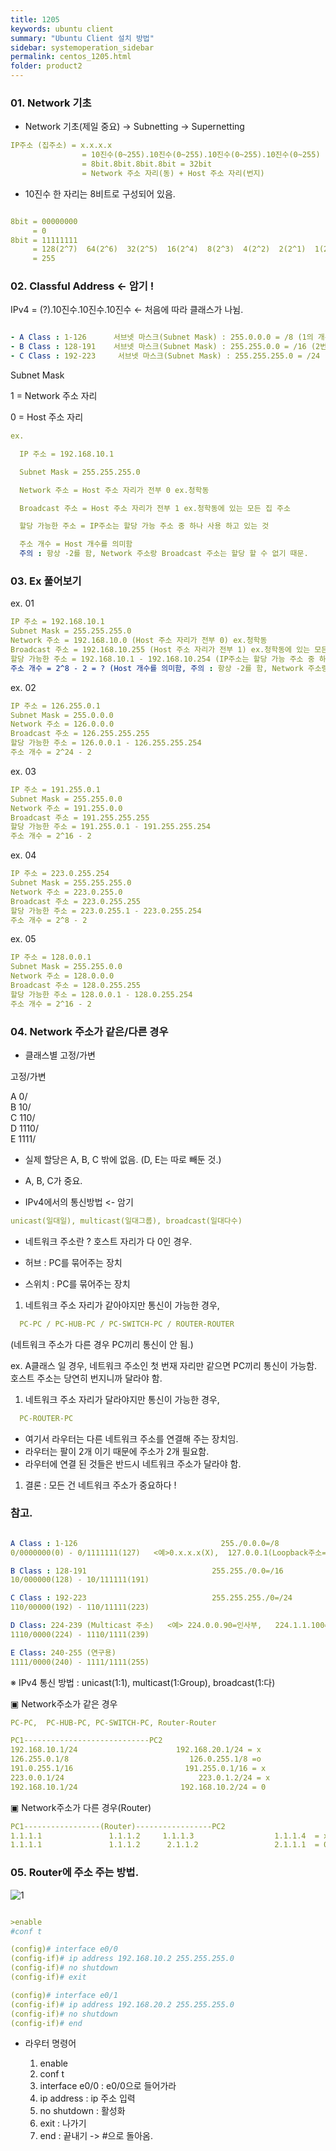 ```yaml
---
title: 1205
keywords: ubuntu client
summary: "Ubuntu Client 설치 방법"
sidebar: systemoperation_sidebar
permalink: centos_1205.html
folder: product2
---
```



### 01. Network 기초


- Network 기초(제일 중요) → Subnetting → Supernetting


```yaml
IP주소 (집주소) = x.x.x.x
                = 10진수(0~255).10진수(0~255).10진수(0~255).10진수(0~255)
                = 8bit.8bit.8bit.8bit = 32bit
                = Network 주소 자리(동) + Host 주소 자리(번지)
```

- 10진수 한 자리는 8비트로 구성되어 있음.


```yaml

8bit = 00000000
     = 0
8bit = 11111111
     = 128(2^7)  64(2^6)  32(2^5)  16(2^4)  8(2^3)  4(2^2)  2(2^1)  1(2^0)  ← 암기 !
     = 255

```


### 02. Classful Address  ← 암기 !

IPv4 = (?).10진수.10진수.10진수 ← 처음에 따라 클래스가 나뉨.

```yaml

- A Class : 1-126      서브넷 마스크(Subnet Mask) : 255.0.0.0 = /8 (1의 개수가 8개)
- B Class : 128-191    서브넷 마스크(Subnet Mask) : 255.255.0.0 = /16 (2번째자리까지넽웤)
- C Class : 192-223     서브넷 마스크(Subnet Mask) : 255.255.255.0 = /24 (4번째만호스트주소)

```


Subnet Mask

1 = Network 주소 자리

0 = Host 주소 자리


```yaml
ex.

  IP 주소 = 192.168.10.1

  Subnet Mask = 255.255.255.0

  Network 주소 = Host 주소 자리가 전부 0 ex.청학동

  Broadcast 주소 = Host 주소 자리가 전부 1 ex.청학동에 있는 모든 집 주소

  할당 가능한 주소 = IP주소는 할당 가능 주소 중 하나 사용 하고 있는 것

  주소 개수 = Host 개수를 의미함
  주의 : 항상 -2를 함, Network 주소랑 Broadcast 주소는 할당 할 수 없기 때문.

```


### 03. Ex 풀어보기


ex. 01
```yaml
IP 주소 = 192.168.10.1
Subnet Mask = 255.255.255.0
Network 주소 = 192.168.10.0 (Host 주소 자리가 전부 0) ex.청학동
Broadcast 주소 = 192.168.10.255 (Host 주소 자리가 전부 1) ex.청학동에 있는 모든 집 주소
할당 가능한 주소 = 192.168.10.1 - 192.168.10.254 (IP주소는 할당 가능 주소 중 하나 사용 하고 있는 것)
주소 개수 = 2^8 - 2 = ? (Host 개수를 의미함, 주의 : 항상 -2를 함, Network 주소랑 Broadcast 주소는 할당 할 수 없기 때문)
```


ex. 02
```yaml
IP 주소 = 126.255.0.1
Subnet Mask = 255.0.0.0
Network 주소 = 126.0.0.0
Broadcast 주소 = 126.255.255.255
할당 가능한 주소 = 126.0.0.1 - 126.255.255.254
주소 개수 = 2^24 - 2
```


ex. 03
```yaml
IP 주소 = 191.255.0.1
Subnet Mask = 255.255.0.0
Network 주소 = 191.255.0.0
Broadcast 주소 = 191.255.255.255
할당 가능한 주소 = 191.255.0.1 - 191.255.255.254
주소 개수 = 2^16 - 2
```


ex. 04
```yaml
IP 주소 = 223.0.255.254
Subnet Mask = 255.255.255.0
Network 주소 = 223.0.255.0
Broadcast 주소 = 223.0.255.255
할당 가능한 주소 = 223.0.255.1 - 223.0.255.254
주소 개수 = 2^8 - 2
```


ex. 05
```yaml
IP 주소 = 128.0.0.1
Subnet Mask = 255.255.0.0
Network 주소 = 128.0.0.0
Broadcast 주소 = 128.0.255.255
할당 가능한 주소 = 128.0.0.1 - 128.0.255.254
주소 개수 = 2^16 - 2
```






### 04. Network 주소가 같은/다른 경우

- 클래스별 고정/가변

고정/가변

A 0/ <br/>
B 10/ <br/>
C 110/ <br/>
D 1110/ <br/>
E 1111/ <br/>

- 실제 할당은 A, B, C 밖에 없음. (D, E는 따로 빼둔 것.)
- A, B, C가 중요.

- IPv4에서의 통신방법 <- 암기

```yaml
unicast(일대일), multicast(일대그룹), broadcast(일대다수)
```


- 네트워크 주소란 ? 호스트 자리가 다 0인 경우.

- 허브 : PC를 묶어주는 장치
- 스위치 : PC를 묶어주는 장치

1. 네트워크 주소 자리가 같아야지만 통신이 가능한 경우,

```yaml
  PC-PC / PC-HUB-PC / PC-SWITCH-PC / ROUTER-ROUTER
```
  (네트워크 주소가 다른 경우 PC끼리 통신이 안 됨.)

ex. A클래스 일 경우, 네트워크 주소인 첫 번재 자리만 같으면 PC끼리 통신이 가능함.
호스트 주소는 당연히 번지니까 달라야 함.


1. 네트워크 주소 자리가 달라야지만 통신이 가능한 경우,

```yaml
  PC-ROUTER-PC
```

  - 여기서 라우터는 다른 네트워크 주소를 연결해 주는 장치임.
  - 라우터는 팔이 2개 이기 때문에 주소가 2개 필요함.
  - 라우터에 연결 된 것들은 반드시 네트워크 주소가 달라야 함.



1. 결론 : 모든 건 네트워크 주소가 중요하다 !






### 참고.

```yaml

A Class : 1-126                                255./0.0.0=/8
0/0000000(0) - 0/1111111(127)   <예>0.x.x.x(X),  127.0.0.1(Loopback주소=자기자신)

B Class : 128-191                            255.255./0.0=/16
10/000000(128) - 10/111111(191)

C Class : 192-223                            255.255.255./0=/24
110/00000(192) - 110/11111(223)

D Class: 224-239 (Multicast 주소)   <예> 224.0.0.90=인사부,   224.1.1.100=총무부
1110/0000(224) - 1110/1111(239)

E Class: 240-255 (연구용)
1111/0000(240) - 1111/1111(255)
```
※ IPv4 통신 방법 : unicast(1:1), multicast(1:Group), broadcast(1:다)

▣ Network주소가 같은 경우
```yaml
PC-PC,  PC-HUB-PC, PC-SWITCH-PC, Router-Router

PC1----------------------------PC2
192.168.10.1/24                      192.168.20.1/24 = x
126.255.0.1/8                           126.0.255.1/8 =o
191.0.255.1/16                         191.255.0.1/16 = x
223.0.0.1/24                              223.0.1.2/24 = x
192.168.10.1/24                       192.168.10.2/24 = 0
```
▣ Network주소가 다른 경우(Router)
```yaml
PC1-----------------(Router)-----------------PC2
1.1.1.1               1.1.1.2     1.1.1.3                  1.1.1.4  = x
1.1.1.1               1.1.1.2      2.1.1.2                 2.1.1.1  = 0
```








### 05. Router에 주소 주는 방법.

![1](https://user-images.githubusercontent.com/117553252/211124567-b5ecf71c-b7c4-43e6-a908-e62ac3e7bbe5.png)


```yaml

>enable
#conf t

(config)# interface e0/0
(config-if)# ip address 192.168.10.2 255.255.255.0
(config-if)# no shutdown
(config-if)# exit

(config)# interface e0/1
(config-if)# ip address 192.168.20.2 255.255.255.0
(config-if)# no shutdown
(config-if)# end

```



- 라우터 명령어

  1. enable
  1. conf t
  1. interface e0/0 : e0/0으로 들어가라
  1. ip address : ip 주소 입력
  1. no shutdown : 활성화
  1. exit : 나가기
  1. end : 끝내기 -> #으로 돌아옴.
  
